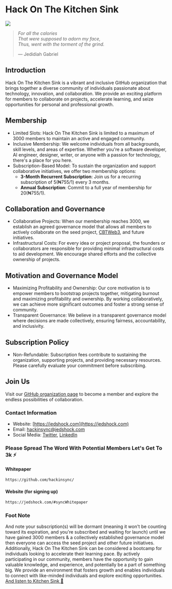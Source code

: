 # Hack On The Kitchen Sink

<img src="https://raw.githubusercontent.com/hackinsync/.github/main/Symbol.png" style="text-align: center; display: block; margin: auto">

> <i>For all the calories</i><br>
> <i>That were supposed to adorn my face,</i><br>
> <i>Thus, went with the torment of the grind.</i><br>
>
> — Jedidiah Gabriel

## Introduction

Hack On The Kitchen Sink is a vibrant and inclusive GitHub organization that brings together a diverse community of individuals passionate about technology, innovation, and collaboration. We provide an exciting platform for members to collaborate on projects, accelerate learning, and seize opportunities for personal and professional growth.

## Membership

- Limited Slots: Hack On The Kitchen Sink is limited to a maximum of 3000 members to maintain an active and engaged community.
- Inclusive Membership: We welcome individuals from all backgrounds, skill levels, and areas of expertise. Whether you're a software developer, AI engineer, designer, writer, or anyone with a passion for technology, there's a place for you here.
- Subscription-Based Model: To sustain the organization and support collaborative initiatives, we offer two membership options:
  - **3-Month Recurrent Subscription**: Join us for a recurring subscription of $5 (₦755/$1) every 3 months.
  - **Annual Subscription**: Commit to a full year of membership for $20 (₦755/$1).

## Collaboration and Governance

- Collaborative Projects: When our membership reaches 3000, we establish an agreed governance model that allows all members to actively collaborate on the seed project, <a href="https://jedshock.com#CBTWeb3" target="_blank">CBTWeb3<a/>, and future initiatives.
- Infrastructural Costs: For every idea or project proposal, the founders or collaborators are responsible for providing minimal infrastructural costs to aid development. We encourage shared efforts and the collective ownership of projects.

## Motivation and Governance Model

- Maximizing Profitability and Ownership: Our core motivation is to empower members to bootstrap projects together, mitigating burnout and maximizing profitability and ownership. By working collaboratively, we can achieve more significant outcomes and foster a strong sense of community.
- Transparent Governance: We believe in a transparent governance model where decisions are made collectively, ensuring fairness, accountability, and inclusivity.

## Subscription Policy

- Non-Refundable: Subscription fees contribute to sustaining the organization, supporting projects, and providing necessary resources. Please carefully evaluate your commitment before subscribing.

## Join Us

Visit our [GitHub organization page](https://jedshock.com/#syncWhitepaper) to become a member and explore the endless possibilities of collaboration.

### Contact Information
- Website: [https://jedshock.com](https://jedshock.com)
- Email: [hackinsync@jedshock.com](mailto:hackinsync@jedshock.com)
- Social Media: [Twitter](https://twitter.com/hackinsync), [LinkedIn](https://linkedin.com/company/hackinsync)

### Please Spread The Word With Potential Members Let's Get To 3k ⚡
#### Whitepaper
```html
https://github.com/hackinsync/
```
#### Website (for signing up)
```html
https://jedshock.com/#syncWhitepaper
```
### Foot Note
And note your subscription(s) will be dormant (meaning it won't be counting toward its expiration, and you're subscribed and waiting for launch) until we have gained 3000 members & a collectively established governance model then everyone can access the seed project and other future initiatives.
Additionally, Hack On The Kitchen Sink can be considered a bootcamp for individuals looking to accelerate their learning pace. By actively participating in our community, members have the opportunity to gain valuable knowledge, and experience, and potentially be a part of something big. We provide an environment that fosters growth and enables individuals to connect with like-minded individuals and explore exciting opportunities. <a href="https://genius.com/Twenty-one-pilots-kitchen-sink-lyrics" target="_blank">And listen to Kitchen Sink 🚀</a>
